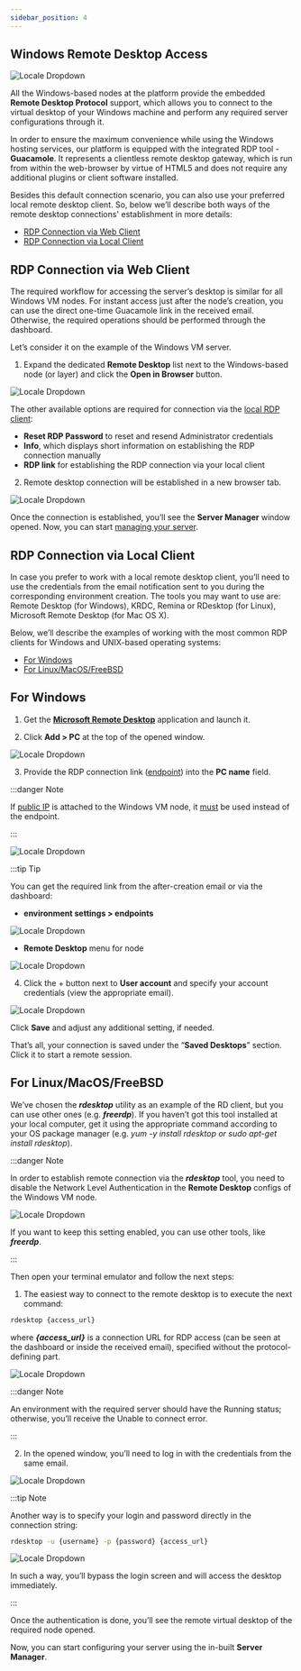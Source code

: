 ```yaml
---
sidebar_position: 4
---
```


## Windows Remote Desktop Access

<div style={{
    display: 'grid',
    gridTemplateColumns: '0.15fr 1fr',
    gap: '10px'
}}>
<div style={{
    display: 'flex',
    alignItems: 'center',
    justifyContent: 'cetner',
}}>

![Locale Dropdown](./img/WindowsRDAccess/01-windows-rdp-access.png)

</div>

<div>

All the Windows-based nodes at the platform provide the embedded **Remote Desktop Protocol** support, which allows you to connect to the virtual desktop of your Windows machine and perform any required server configurations through it.

In order to ensure the maximum convenience while using the Windows hosting services, our platform is equipped with the integrated RDP tool - **Guacamole**. It represents a clientless remote desktop gateway, which is run from within the web-browser by virtue of HTML5 and does not require any additional plugins or client software installed.

</div>

</div>

Besides this default connection scenario, you can also use your preferred local remote desktop client. So, below we’ll describe both ways of the remote desktop connections' establishment in more details:

- [RDP Connection via Web Client](/docs/Windows&.NET/Windows%20RD%20Access#rdp-connection-via-web-client)
- [RDP Connection via Local Client](/docs/Windows&.NET/Windows%20RD%20Access#rdp-connection-via-local-client)

## RDP Connection via Web Client

The required workflow for accessing the server’s desktop is similar for all Windows VM nodes. For instant access just after the node’s creation, you can use the direct one-time Guacamole link in the received email. Otherwise, the required operations should be performed through the dashboard.

Let’s consider it on the example of the Windows VM server.

1. Expand the dedicated **Remote Desktop** list next to the Windows-based node (or layer) and click the **Open in Browser** button.

<div style={{
    display:'flex',
    justifyContent: 'center',
    margin: '0 0 1rem 0'
}}>

![Locale Dropdown](./img/WindowsRDAccess/02-remote-desktop-menu-in-dashboard.png)

</div>

The other available options are required for connection via the [local RDP client](/docs/Windows&.NET/Windows%20RD%20Access#rdp-connection-via-local-client):

- **Reset RDP Password** to reset and resend Administrator credentials
- **Info**, which displays short information on establishing the RDP connection manually
- **RDP link** for establishing the RDP connection via your local client

2. Remote desktop connection will be established in a new browser tab.

<div style={{
    display:'flex',
    justifyContent: 'center',
    margin: '0 0 1rem 0'
}}>

![Locale Dropdown](./img/WindowsRDAccess/03-remote-desktop-web-client-access.png)

</div>

Once the connection is established, you’ll see the **Server Manager** window opened. Now, you can start [managing your server](/docs/Windows&.NET/Managing%20Server%20Roles%20&%20Features).

## RDP Connection via Local Client

In case you prefer to work with a local remote desktop client, you’ll need to use the credentials from the email notification sent to you during the corresponding environment creation. The tools you may want to use are: Remote Desktop (for Windows), KRDC, Remina or RDesktop (for Linux), Microsoft Remote Desktop (for Mac OS X).

Below, we’ll describe the examples of working with the most common RDP clients for Windows and UNIX-based operating systems:

- [For Windows](/docs/Windows&.NET/Windows%20RD%20Access#for-windows)
- [For Linux/MacOS/FreeBSD](/docs/Windows&.NET/Windows%20RD%20Access#for-linuxmacosfreebsd)

## For Windows

1. Get the **[Microsoft Remote Desktop](https://apps.microsoft.com/detail/9WZDNCRFJ3PS?hl=en-us&gl=US#activetab=pivot:overviewtab)** application and launch it.

2. Click **Add > PC** at the top of the opened window.

<div style={{
    display:'flex',
    justifyContent: 'center',
    margin: '0 0 1rem 0'
}}>

![Locale Dropdown](./img/WindowsRDAccess/04-windows-remote-desktop-application.png)

</div>

3. Provide the RDP connection link ([endpoint](/docs/ApplicationSetting/External%20Access%20To%20Applications/Endpoints)) into the **PC name** field.

:::danger Note

If [public IP](/docs/ApplicationSetting/External%20Access%20To%20Applications/Public%20IP) is attached to the Windows VM node, it <u>must</u> be used instead of the endpoint.

:::

<div style={{
    display:'flex',
    justifyContent: 'center',
    margin: '0 0 1rem 0'
}}>

![Locale Dropdown](./img/WindowsRDAccess/05-provide-rdp-connection-link.png)

</div>

:::tip Tip

You can get the required link from the after-creation email or via the dashboard:

- **environment settings > endpoints**

<div style={{
    display:'flex',
    justifyContent: 'center',
    margin: '0 0 1rem 0'
}}>

![Locale Dropdown](./img/WindowsRDAccess/06-windows-vm-rdp-endpoint.png)

</div>

- **Remote Desktop** menu for node

<div style={{
    display:'flex',
    justifyContent: 'center',
    margin: '0 0 1rem 0'
}}>

![Locale Dropdown](./img/WindowsRDAccess/07-windows-vm-rdp-link.png)

</div>

4. Click the + button next to **User account** and specify your account credentials (view the appropriate email).

<div style={{
    display:'flex',
    justifyContent: 'center',
    margin: '0 0 1rem 0'
}}>

![Locale Dropdown](./img/WindowsRDAccess/08-provide-windows-vm-access-credentials.png)

</div>

Click **Save** and adjust any additional setting, if needed.

That’s all, your connection is saved under the “**Saved Desktops**” section. Click it to start a remote session.

## For Linux/MacOS/FreeBSD

We’ve chosen the **_rdesktop_** utility as an example of the RD client, but you can use other ones (e.g. **_freerdp_**). If you haven’t got this tool installed at your local computer, get it using the appropriate command according to your OS package manager (e.g. _yum -y install rdesktop or sudo apt-get install rdesktop_).

:::danger Note

In order to establish remote connection via the **_rdesktop_** tool, you need to disable the Network Level Authentication in the **Remote Desktop** configs of the Windows VM node.

<div style={{
    display:'flex',
    justifyContent: 'center',
    margin: '0 0 1rem 0'
}}>

![Locale Dropdown](./img/WindowsRDAccess/09-disable-network-level-authentication.png)

</div>

If you want to keep this setting enabled, you can use other tools, like **_freerdp_**.

:::

Then open your terminal emulator and follow the next steps:

1. The easiest way to connect to the remote desktop is to execute the next command:

```bash
rdesktop {access_url}
```

where **_{access_url}_** is a connection URL for RDP access (can be seen at the dashboard or inside the received email), specified without the protocol-defining part.

<div style={{
    display:'flex',
    justifyContent: 'center',
    margin: '0 0 1rem 0'
}}>

![Locale Dropdown](./img/WindowsRDAccess/10-unix-rdp-access.png)

</div>

:::danger Note

An environment with the required server should have the Running status; otherwise, you’ll receive the Unable to connect error.

:::

2. In the opened window, you’ll need to log in with the credentials from the same email.

<div style={{
    display:'flex',
    justifyContent: 'center',
    margin: '0 0 1rem 0'
}}>

![Locale Dropdown](./img/WindowsRDAccess/11-unix-rdp-credentials.png)

</div>

:::tip Note

Another way is to specify your login and password directly in the connection string:

```bash
rdesktop -u {username} -p {password} {access_url}
```

<div style={{
    display:'flex',
    justifyContent: 'center',
    margin: '0 0 1rem 0'
}}>

![Locale Dropdown](./img/WindowsRDAccess/12-unix-connection-with-credentials.png)

</div>

In such a way, you’ll bypass the login screen and will access the desktop immediately.

:::

Once the authentication is done, you’ll see the remote virtual desktop of the required node opened.

Now, you can start configuring your server using the in-built **Server Manager**.
